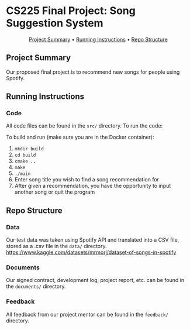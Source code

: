 # CS225 Final Project: Song Suggestion System
<p align="center">
  <a href="#project-summary">Project Summary</a> •
  <a href="#running-instructions">Running Instructions</a> •
  <a href="#repo-structure">Repo Structure</a>
</p>

## Project Summary

Our proposed final project is to recommend new songs for people using Spotify.

## Running Instructions

### Code

All code files can be found in the `src/` directory. To run the code:

To build and run (make sure you are in the Docker container):
1. `mkdir build`
2. `cd build`
3. `cmake ..`
4. `make`
5. `./main`
6. Enter song title you wish to find a song recommendation for
7. After given a recommendation, you have the opportunity to input another song or quit the program

## Repo Structure 

### Data

Our test data was taken using Spotify API and translated into a CSV file, stored as a .csv file in the `data/` directory.
https://www.kaggle.com/datasets/mrmorj/dataset-of-songs-in-spotify

### Documents

Our signed contract, development log, project report, etc. can be found in the `documents/` directory.

### Feedback

All feedback from our project mentor can be found in the `feedback/` directory.
